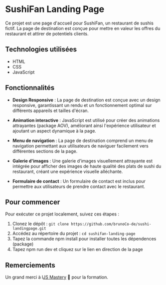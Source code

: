 # SushiFan Landing Page

Ce projet est une page d'accueil pour SushiFan, un restaurant de sushis fictif. La page de destination est conçue pour mettre en valeur les offres du restaurant et attirer de potentiels clients.

## Technologies utilisées

- HTML
- CSS
- JavaScript

## Fonctionnalités

- **Design Responsive** : La page de destination est conçue avec un design responsive, garantissant un rendu et un fonctionnement optimal sur différents appareils et tailles d'écran.

- **Animation interactive** : JavaScript est utilisé pour créer des animations attrayantes (package AOV), améliorant ainsi l'expérience utilisateur et ajoutant un aspect dynamique à la page.

- **Menu de navigation** : La page de destination comprend un menu de navigation permettant aux utilisateurs de naviguer facilement vers différentes sections de la page.

- **Galerie d'images** : Une galerie d'images visuellement attrayante est intégrée pour afficher des images de haute qualité des plats de sushi du restaurant, créant une expérience visuelle alléchante.

- **Formulaire de contact** : Un formulaire de contact est inclus pour permettre aux utilisateurs de prendre contact avec le restaurant.

## Pour commencer

Pour exécuter ce projet localement, suivez ces étapes :

1. Clonez le dépôt : `git clone https://github.com/brunoCo-de/sushi-landingpage.git` 
2. Accédez au répertoire du projet : `cd sushifan-landing-page`
3. Tapez la commande npm install pour installer toutes les dépendences (package)
4. Tapez npm run dev et cliquez sur le lien en direction de la page

## Remerciements

Un grand merci à l[JS Mastery](https://www.jsmastery.pro/) 🩵 pour la formation.
